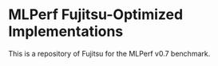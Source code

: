 # MLPerf Fujitsu-Optimized Implementations

This is a repository of Fujitsu for the MLPerf v0.7 benchmark.
